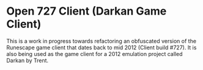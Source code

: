 # Open 727 Client (Darkan Game Client)

This is a work in progress towards refactoring an obfuscated version of the Runescape game client that dates back to mid 2012 (Client build #727). It is also being used as the game client for a 2012 emulation project called Darkan by Trent.
